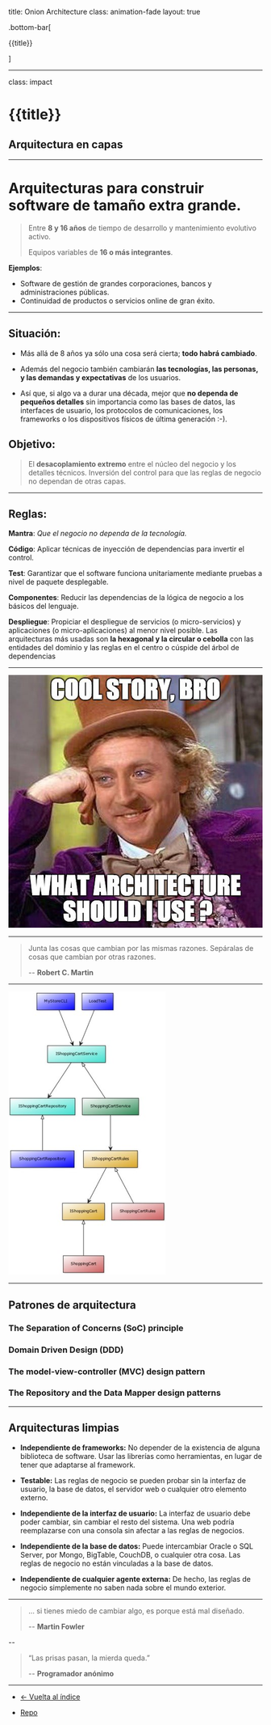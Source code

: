 title: Onion Architecture
class: animation-fade
layout: true

.bottom-bar[

{{title}}

]

---

class: impact

# {{title}}

## Arquitectura en capas

---

# Arquitecturas para construir software de tamaño extra grande.

> Entre **8 y 16 años** de tiempo de desarrollo y mantenimiento evolutivo activo.
>
> Equipos variables de **16 o más integrantes**.

**Ejemplos**:

- Software de gestión de grandes corporaciones, bancos y administraciones públicas.
- Continuidad de productos o servicios online de gran éxito.

---

## Situación:

- Más allá de 8 años ya sólo una cosa será cierta; **todo habrá cambiado**.

- Además del negocio también cambiarán **las tecnologías, las personas, y las demandas y expectativas** de los usuarios.

- Así que, si algo va a durar una década, mejor que **no dependa de pequeños detalles** sin importancia como las bases de datos, las interfaces de usuario, los protocolos de comunicaciones, los frameworks o los dispositivos físicos de última generación :-).

## Objetivo:

> El **desacoplamiento extremo** entre el núcleo del negocio y los detalles técnicos. Inversión del control para que las reglas de negocio no dependan de otras capas.

---

## Reglas:

**Mantra**: _Que el negocio no dependa de la tecnología._

**Código**: Aplicar técnicas de inyección de dependencias para invertir el control.

**Test**: Garantizar que el software funciona unitariamente mediante pruebas a nivel de paquete desplegable.

**Componentes**: Reducir las dependencias de la lógica de negocio a los básicos del lenguaje.

**Despliegue**: Propiciar el despliegue de servicios (o micro-servicios) y aplicaciones (o micro-aplicaciones) al menor nivel posible. Las arquitecturas más usadas son **la hexagonal y la circular o cebolla** con las entidades del dominio y las reglas en el centro o cúspide del árbol de dependencias

---


![which architecture bro?](./assets/which-architecture-bro.jpg)

---

> Junta las cosas que cambian por las mismas razones. Sepáralas de cosas que cambian por otras razones.
>
> -- **Robert C. Martin**

---

![onion diagram](./assets/d-onion.jpg)

---

## Patrones de arquitectura

### The Separation of Concerns (SoC) principle
### Domain Driven Design (DDD)
### The model-view-controller (MVC) design pattern
### The Repository and the Data Mapper design patterns

---

## Arquitecturas limpias

- **Independiente de frameworks:** No depender de la existencia de alguna biblioteca de software. Usar las librerías como herramientas, en lugar de tener que adaptarse al framework.

- **Testable:** Las reglas de negocio se pueden probar sin la interfaz de usuario, la base de datos, el servidor web o cualquier otro elemento externo.

- **Independiente de la interfaz de usuario:** La interfaz de usuario debe poder cambiar, sin cambiar el resto del sistema. Una web podría reemplazarse con una consola sin afectar a las reglas de negocios.

- **Independiente de la base de datos:** Puede intercambiar Oracle o SQL Server, por Mongo, BigTable, CouchDB, o cualquier otra cosa. Las reglas de negocio no están vinculadas a la base de datos.

- **Independiente de cualquier agente externa:** De hecho, las reglas de negocio simplemente no saben nada sobre el mundo exterior.

---

> ... si tienes miedo de cambiar algo, es porque está mal diseñado.
>
> -- **Martin Fowler**

--

> “Las prisas pasan, la mierda queda.”
>
> -- **Programador anónimo**

---


- [<- Vuelta al índice ](./)

- [Repo](https://github.com/AcademiaBinaria/clean-software-architecture)
